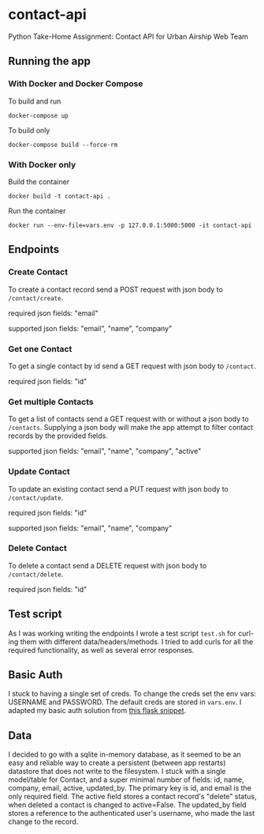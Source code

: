 # contact-api
Python Take-Home Assignment: Contact API for Urban Airship Web Team

## Running the app

### With Docker and Docker Compose
To build and run

```docker-compose up```

To build only

```docker-compose build --force-rm```

### With Docker only
Build the container

```docker build -t contact-api .```

Run the container

```docker run --env-file=vars.env -p 127.0.0.1:5000:5000 -it contact-api```

## Endpoints

### Create Contact
To create a contact record send a POST request with json body to `/contact/create`.

required json fields: "email"

supported json fields: "email", "name", "company"

### Get one Contact
To get a single contact by id send a GET request with json body to `/contact`.

required json fields: "id"

### Get multiple Contacts
To get a list of contacts send a GET request with or without a json body to `/contacts`.
Supplying a json body will make the app attempt to filter contact records by the
provided fields.

supported json fields: "email", "name", "company", "active"

### Update Contact
To update an existing contact send a PUT request with json body to `/contact/update`.

required json fields: "id"

supported json fields: "email", "name", "company"

### Delete Contact
To delete a contact send a DELETE request with json body to `/contact/delete`.

required json fields: "id"

## Test script

As I was working writing the endpoints I wrote a test script `test.sh` for
curl-ing them with different data/headers/methods. I tried to add curls for all
the required functionality, as well as several error responses.

## Basic Auth

I stuck to having a single set of creds. To change the creds set the env vars:
USERNAME and PASSWORD. The default creds are stored in `vars.env`. I adapted my
basic auth solution from [this flask snippet](http://flask.pocoo.org/snippets/8/).

## Data

I decided to go with a sqlite in-memory database, as it seemed to be an easy
and reliable way to create a persistent (between app restarts) datastore that does
not write to the filesystem. I stuck with a single model/table for Contact, and
a super minimal number of fields: id, name, company, email, active, updated_by.
The primary key is id, and email is the only required field. The active field
stores a contact record's "delete" status, when deleted a contact is changed to
active=False. The updated_by field stores a reference to the authenticated user's
username, who made the last change to the record.
